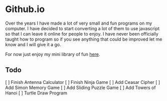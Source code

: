 # Github.io

Over the years I have made a lot of very small and fun programs on my computer.  I have decided to start converting a lot of them to use javascript so that I can leave it online for people to enjoy.  I have never been officially taught how to program so if you see anything that could be improved let me know and I will give it a go.

For now just enjoy my mini library of fun [here](https://omareq.github.io/).

## Todo

[ ]	Finish Antenna Calculator
[ ]	Finish Ninja Game
[ ] Add Ceasar Cipher
[ ] Add Simon Memory Game
[ ]	Add Sliding Puzzle Game
[ ]	Add Towers of Hanoi
[ ]	Turtle Draw Program

